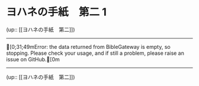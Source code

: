 # ヨハネの手紙　第二 1

(up:: [[ヨハネの手紙　第二]])

***
[0;31;49mError: the data returned from BibleGateway is empty, so stopping. Please check your usage, and if still a problem, please raise an issue on GitHub.[0m

***

(up:: [[ヨハネの手紙　第二]])
